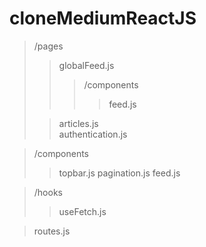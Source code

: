 # cloneMediumReactJS

> /pages<br>
>> globalFeed.js
>>> /components
>>>> feed.js
>
>> articles.js  
>> authentication.js

> /components
>> topbar.js
>> pagination.js
>> feed.js

> /hooks
>> useFetch.js

> routes.js
